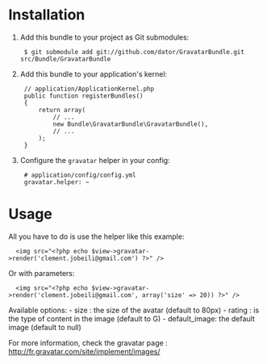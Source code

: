 Installation
============

  1. Add this bundle to your project as Git submodules:

          $ git submodule add git://github.com/dator/GravatarBundle.git src/Bundle/GravatarBundle


  2. Add this bundle to your application's kernel:

          // application/ApplicationKernel.php
          public function registerBundles()
          {
              return array(
                  // ...
                  new Bundle\GravatarBundle\GravatarBundle(),
                  // ...
              );
          }

  3. Configure the `gravatar` helper in your config:

          # application/config/config.yml
          gravatar.helper: ~


Usage
=====

All you have to do is use the helper like this example:

      <img src="<?php echo $view->gravatar->render('clement.jobeili@gmail.com') ?>" />

Or with parameters:

      <img src="<?php echo $view->gravatar->render('clement.jobeili@gmail.com', array('size' => 20)) ?>" />

Available options:
    - size : the size of the avatar (default to 80px)
    - rating : is the type of content in the image (default to G)
    - default_image: the default image (default to null)
    
For more information, check the gravatar page : http://fr.gravatar.com/site/implement/images/